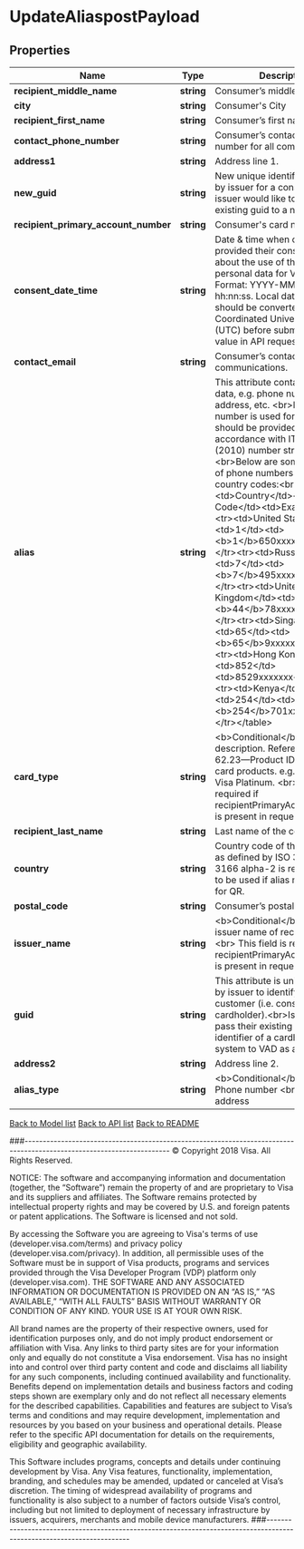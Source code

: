 # UpdateAliaspostPayload

## Properties
Name | Type | Description | Notes
------------ | ------------- | ------------- | -------------
**recipient_middle_name** | **string** | Consumer’s middle name. | [optional] 
**city** | **string** | Consumer&#39;s City | [optional] 
**recipient_first_name** | **string** | Consumer’s first name. | [optional] 
**contact_phone_number** | **string** | Consumer’s contact phone number for all communications. | [optional] 
**address1** | **string** | Address line 1. | [optional] 
**new_guid** | **string** | New unique identifier generated by issuer for a consumer if issuer would like to change the existing guid to a new value. | [optional] 
**recipient_primary_account_number** | **string** | Consumer&#39;s card number. | [optional] 
**consent_date_time** | **string** | Date &amp; time when consumer has provided their consent to issuer about the use of their personal personal data for VAD service. Format: YYYY-MM-DD hh:nn:ss.  Local date and time should be converted to Coordinated Universal Time (UTC) before submitting this value in API request. | [optional] 
**contact_email** | **string** | Consumer’s contact email for all communications. | [optional] 
**alias** | **string** | This attribute contains the alias data, e.g. phone number, email address, etc. &lt;br&gt;If phone number is used for alias, this should be provided in accordance with ITU-T E.164 (2010) number structure.&lt;br&gt;Below are some examples of phone numbers with different country codes:&lt;br&gt;&lt;table&gt;&lt;tr&gt;&lt;td&gt;Country&lt;/td&gt;&lt;td&gt;Country Code&lt;/td&gt;&lt;td&gt;Examples&lt;/td&gt;&lt;tr&gt;&lt;td&gt;United States&lt;/td&gt;&lt;td&gt;1&lt;/td&gt;&lt;td&gt;&lt;b&gt;1&lt;/b&gt;650xxxxxxx&lt;/td&gt;&lt;/tr&gt;&lt;tr&gt;&lt;td&gt;Russia&lt;/td&gt;&lt;td&gt;7&lt;/td&gt;&lt;td&gt;&lt;b&gt;7&lt;/b&gt;495xxxxxxx&lt;/td&gt;&lt;/tr&gt;&lt;tr&gt;&lt;td&gt;United Kingdom&lt;/td&gt;&lt;td&gt;44&lt;/td&gt;&lt;td&gt;&lt;b&gt;44&lt;/b&gt;78xxxxxxxx&lt;/td&gt;&lt;/tr&gt;&lt;tr&gt;&lt;td&gt;Singapore&lt;/td&gt;&lt;td&gt;65&lt;/td&gt;&lt;td&gt;&lt;b&gt;65&lt;/b&gt;9xxxxxxx&lt;/td&gt;&lt;/tr&gt;&lt;tr&gt;&lt;td&gt;Hong Kong&lt;/td&gt;&lt;td&gt;852&lt;/td&gt;&lt;td&gt;8529xxxxxxx&lt;/td&gt;&lt;/tr&gt;&lt;tr&gt;&lt;td&gt;Kenya&lt;/td&gt;&lt;td&gt;254&lt;/td&gt;&lt;td&gt;&lt;b&gt;254&lt;/b&gt;701xxxxxx&lt;/td&gt;&lt;/tr&gt;&lt;/table&gt; | [optional] 
**card_type** | **string** | &lt;b&gt;Conditional&lt;/b&gt;. Card type description. Reference to Field 62.23—Product ID of available card products. e.g. Visa Classic, Visa Platinum. &lt;br&gt;This field is required if recipientPrimaryAccountNumber is present in request | [optional] 
**recipient_last_name** | **string** | Last name of the consumer. | [optional] 
**country** | **string** | Country code of the consumer as defined by ISO 3166.  ISO 3166 alpha-2 is recommended to be used if alias may be used for QR. | [optional] 
**postal_code** | **string** | Consumer’s postal code | [optional] 
**issuer_name** | **string** | &lt;b&gt;Conditional&lt;/b&gt;. This is the issuer name of recipient’s card.&lt;br&gt; This field is required if recipientPrimaryAccountNumber is present in request | [optional] 
**guid** | **string** | This attribute is uniquely used by issuer to identify their customer (i.e. consumer cardholder).&lt;br&gt;Issuer may pass their existing unique identifier of a cardholder of their system to VAD as a guid. | 
**address2** | **string** | Address line 2. | [optional] 
**alias_type** | **string** | &lt;b&gt;Conditional&lt;/b&gt;. &lt;br&gt;“01” – Phone number &lt;br&gt;“02” – email address | [optional] 

[Back to Model list](../../README.md#documentation-for-models)          [Back to API list](../../README.md#documentation-for-api-endpoints)          [Back to README](../../README.md)



###----------------------------------------------------------------------------------------------------------------------
© Copyright 2018 Visa. All Rights Reserved.

NOTICE: The software and accompanying information and documentation (together, the “Software”) remain the property of
and are proprietary to Visa and its suppliers and affiliates. The Software remains protected by intellectual property
rights and may be covered by U.S. and foreign patents or patent applications. The Software is licensed and not sold.

By accessing the Software you are agreeing to Visa's terms of use (developer.visa.com/terms) and privacy policy (developer.visa.com/privacy).
In addition, all permissible uses of the Software must be in support of Visa products, programs and services provided
through the Visa Developer Program (VDP) platform only (developer.visa.com). THE SOFTWARE AND ANY ASSOCIATED
INFORMATION OR DOCUMENTATION IS PROVIDED ON AN “AS IS,” “AS AVAILABLE,” “WITH ALL FAULTS” BASIS WITHOUT WARRANTY OR
CONDITION OF ANY KIND. YOUR USE IS AT YOUR OWN RISK.

All brand names are the property of their respective owners, used for identification purposes only, and do not imply
product endorsement or affiliation with Visa. Any links to third party sites are for your information only and equally
do not constitute a Visa endorsement. Visa has no insight into and control over third party content and code and disclaims
all liability for any such components, including continued availability and functionality. Benefits depend on implementation
details and business factors and coding steps shown are exemplary only and do not reflect all necessary elements for the
described capabilities. Capabilities and features are subject to Visa’s terms and conditions and may require development,
implementation and resources by you based on your business and operational details. Please refer to the specific
API documentation for details on the requirements, eligibility and geographic availability.

This Software includes programs, concepts and details under continuing development by Visa. Any Visa features,
functionality, implementation, branding, and schedules may be amended, updated or canceled at Visa’s discretion.
The timing of widespread availability of programs and functionality is also subject to a number of factors outside Visa’s control,
including but not limited to deployment of necessary infrastructure by issuers, acquirers, merchants and mobile device manufacturers.
###----------------------------------------------------------------------------------------------------------------------